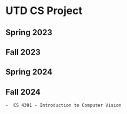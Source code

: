# UTD CS Project


## Spring 2023


## Fall 2023


## Spring 2024


## Fall 2024
    -  CS 4391 - Introduction to Computer Vision


